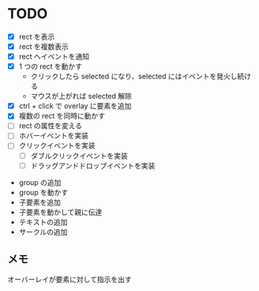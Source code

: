 # TODO

- [x] rect を表示
- [x] rect を複数表示
- [x] rect へイベントを通知
- [x] 1 つの rect を動かす
  - クリックしたら selected になり、selected にはイベントを発火し続ける
  - マウスが上がれば selected 解除
- [x] ctrl + click で overlay に要素を追加
- [x] 複数の rect を同時に動かす
- [ ] rect の属性を変える
- [ ] ホバーイベントを実装
- [ ] クリックイベントを実装
  - [ ] ダブルクリックイベントを実装
  - [ ] ドラッグアンドドロップイベントを実装
- group の追加
- group を動かす
- 子要素を追加
- 子要素を動かして親に伝達
- テキストの追加
- サークルの追加

## メモ

オーバーレイが要素に対して指示を出す

